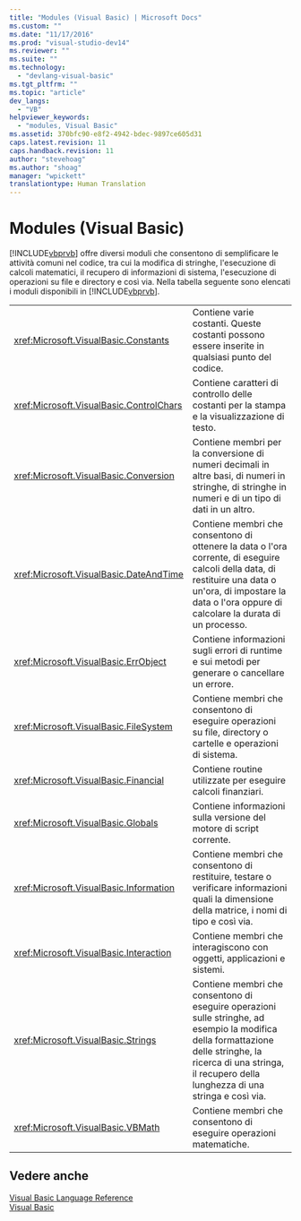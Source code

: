 ```yaml
---
title: "Modules (Visual Basic) | Microsoft Docs"
ms.custom: ""
ms.date: "11/17/2016"
ms.prod: "visual-studio-dev14"
ms.reviewer: ""
ms.suite: ""
ms.technology: 
  - "devlang-visual-basic"
ms.tgt_pltfrm: ""
ms.topic: "article"
dev_langs: 
  - "VB"
helpviewer_keywords: 
  - "modules, Visual Basic"
ms.assetid: 370bfc90-e8f2-4942-bdec-9897ce605d31
caps.latest.revision: 11
caps.handback.revision: 11
author: "stevehoag"
ms.author: "shoag"
manager: "wpickett"
translationtype: Human Translation
---
```

# Modules (Visual Basic)
[!INCLUDE[vbprvb](../../csharp/programming-guide/concepts/linq/includes/vbprvb_md.md)] offre diversi moduli che consentono di semplificare le attività comuni nel codice, tra cui la modifica di stringhe, l'esecuzione di calcoli matematici, il recupero di informazioni di sistema, l'esecuzione di operazioni su file e directory e così via.  Nella tabella seguente sono elencati i moduli disponibili in [!INCLUDE[vbprvb](../../csharp/programming-guide/concepts/linq/includes/vbprvb_md.md)].  
  
|||  
|-|-|  
|<xref:Microsoft.VisualBasic.Constants>|Contiene varie costanti.  Queste costanti possono essere inserite in qualsiasi punto del codice.|  
|<xref:Microsoft.VisualBasic.ControlChars>|Contiene caratteri di controllo delle costanti per la stampa e la visualizzazione di testo.|  
|<xref:Microsoft.VisualBasic.Conversion>|Contiene membri per la conversione di numeri decimali in altre basi, di numeri in stringhe, di stringhe in numeri e di un tipo di dati in un altro.|  
|<xref:Microsoft.VisualBasic.DateAndTime>|Contiene membri che consentono di ottenere la data o l'ora corrente, di eseguire calcoli della data, di restituire una data o un'ora, di impostare la data o l'ora oppure di calcolare la durata di un processo.|  
|<xref:Microsoft.VisualBasic.ErrObject>|Contiene informazioni sugli errori di runtime e sui metodi per generare o cancellare un errore.|  
|<xref:Microsoft.VisualBasic.FileSystem>|Contiene membri che consentono di eseguire operazioni su file, directory o cartelle e operazioni di sistema.|  
|<xref:Microsoft.VisualBasic.Financial>|Contiene routine utilizzate per eseguire calcoli finanziari.|  
|<xref:Microsoft.VisualBasic.Globals>|Contiene informazioni sulla versione del motore di script corrente.|  
|<xref:Microsoft.VisualBasic.Information>|Contiene membri che consentono di restituire, testare o verificare informazioni quali la dimensione della matrice, i nomi di tipo e così via.|  
|<xref:Microsoft.VisualBasic.Interaction>|Contiene membri che interagiscono con oggetti, applicazioni e sistemi.|  
|<xref:Microsoft.VisualBasic.Strings>|Contiene membri che consentono di eseguire operazioni sulle stringhe, ad esempio la modifica della formattazione delle stringhe, la ricerca di una stringa, il recupero della lunghezza di una stringa e così via.|  
|<xref:Microsoft.VisualBasic.VBMath>|Contiene membri che consentono di eseguire operazioni matematiche.|  
  
## Vedere anche  
 [Visual Basic Language Reference](../../visual-basic/language-reference/index.md)   
 [Visual Basic](../../visual-basic/index.md)